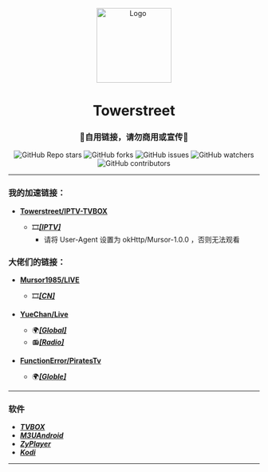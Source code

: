 <p align="center">
    <img alt="Logo" src="https://gitee.com/towerstreet/TV-LOGO/raw/main/Logo/Mushroom.png" width="150">
</p>

<h1 align="center">Towerstreet</h1>
<h3 align="center">🚫自用链接，请勿商用或宣传🚫</h3>

<p align="center">
<img alt="GitHub Repo stars" src="https://img.shields.io/github/stars/towerstreet/IPTV-TVBOX?style=flat-square">
<img alt="GitHub forks" src="https://img.shields.io/github/forks/towerstreet/IPTV-TVBOX?style=flat-square">
<img alt="GitHub issues" src="https://img.shields.io/github/issues/towerstreet/IPTV-TVBOX?style=flat-square">
<img alt="GitHub watchers" src="https://img.shields.io/github/watchers/towerstreet/IPTV-TVBOX?style=flat-square">
<img alt="GitHub contributors" src="https://img.shields.io/github/contributors/towerstreet/IPTV-TVBOX?style=flat-square">
</p>

---

### 我的加速链接：
- [**Towerstreet/IPTV-TVBOX**](https://github.com/towerstreet/IPTV-TVBOX/)

    - 🎞️[***[IPTV]***](https://proxy.v2gh.com/https://raw.githubusercontent.com/towerstreet/IPTV-TVBOX/main/IPTV.m3u)
      - 请将 User-Agent 设置为 okHttp/Mursor-1.0.0 ，否则无法观看

### 大佬们的链接：
- [**Mursor1985/LIVE**](https://github.com/mursor1985/LIVE)

    - 🎞️[***[CN]***](https://github.com/Mursor/LIVE/blob/main/iptv.m3u)

- [**YueChan/Live**](https://github.com/YueChan/Live)

    - 🌍[***[Global]***](https://github.com/YueChan/Live/blob/main/Global.m3u)
    - 📻[***[Radio]***](https://github.com/YueChan/Live/blob/main/Radio.m3u)

- [**FunctionError/PiratesTv**](https://github.com/FunctionError/PiratesTv)

    - 🌍[***[Globle]***](https://github.com/FunctionError/PiratesTv/blob/main/combined_playlist.m3u)

---

### 软件
- [***TVBOX***](https://github.com/lystv/fmapp/tree/main/apk/release)
- [***M3UAndroid***](https://github.com/oxyroid/M3UAndroid)
- [***ZyPlayer***](https://github.com/Hiram-Wong/ZyPlayer)
- [***Kodi***](https://github.com/xbmc/xbmc)

---
